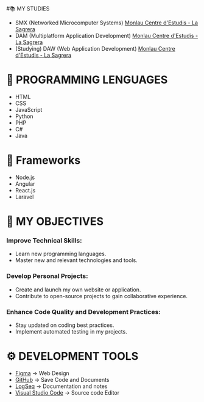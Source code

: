 #📚 MY STUDIES

- SMX (Networked Microcomputer Systems) [Monlau Centre d'Estudis - La Sagrera](https://www.monlau.com/)
- DAM (Multiplatform Application Development) [Monlau Centre d'Estudis - La Sagrera](https://www.monlau.com/)
- (Studying) DAW (Web Application Development) [Monlau Centre d'Estudis - La Sagrera](https://www.monlau.com/)
  
# 🧠 PROGRAMMING LENGUAGES

- HTML
- CSS
- JavaScript
- Python
- PHP
- C#
- Java

# 📕 Frameworks

- Node.js
- Angular
- React.js
- Laravel

# 🎯 MY OBJECTIVES

### Improve Technical Skills:
- Learn new programming languages.
- Master new and relevant technologies and tools.
  
### Develop Personal Projects:
- Create and launch my own website or application.
- Contribute to open-source projects to gain collaborative experience.

### Enhance Code Quality and Development Practices:
- Stay updated on coding best practices.
- Implement automated testing in my projects.



# ⚙ DEVELOPMENT TOOLS

- [Figma](https://www.figma.com/) -> Web Design
- [GitHub](https://github.com/) -> Save Code and Documents
- [LogSeq](https://logseq.com/) -> Documentation and notes
- [Visual Studio Code](https://code.visualstudio.com/) -> Source code Editor
